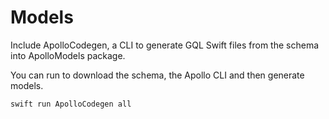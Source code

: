 # Models

Include ApolloCodegen, a CLI to generate GQL Swift files from the schema into ApolloModels package.

You can run to download the schema, the Apollo CLI and then generate models.

`swift run ApolloCodegen all`
